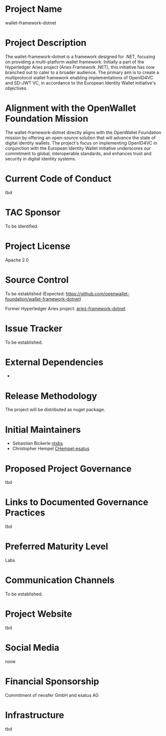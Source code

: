 # Project Name
wallet-framework-dotnet

# Project Description
The wallet-framework-dotnet is a framework designed for .NET, focusing on providing a multi-platform wallet framework. Initially a part of the Hyperledger Aries project (Aries Framework .NET), this initiative has now branched out to cater to a broader audience. The primary aim is to create a multiprotocol wallet framework enabling implementations of OpenID4VC and SD-JWT VC, in accordance to the European Identity Wallet initiative's objectives.

# Alignment with the OpenWallet Foundation Mission
The wallet-framework-dotnet directly aligns with the OpenWallet Foundation mission by offering an open-source solution that will advance the state of digital identity wallets. The project's focus on implementing OpenID4VC in conjunction with the European Identity Wallet initiative underscores our commitment to global, interoperable standards, and enhances trust and security in digital identity systems.

# Current Code of Conduct
tbd

# TAC Sponsor
To be identified.

# Project License
Apache 2.0

# Source Control
To be established (Expected: https://github.com/openwallet-foundation/wallet-framework-dotnet)

Former Hyperledger Aries project: [aries-framework-dotnet](https://github.com/hyperledger/aries-framework-dotnet)

# Issue Tracker
To be established.

# External Dependencies
- 

# Release Methodology
The project will be distributed as nuget package.

# Initial Maintainers
- Sebastian Bickerle [ntsbs](https://github.com/ntsbs)
- Christopher Hempel [CHempel-esatus](https://github.com/CHempel-esatus)

# Proposed Project Governance
tbd

# Links to Documented Governance Practices
tbd

# Preferred Maturity Level
Labs

# Communication Channels
To be established.

# Project Website
tbd

# Social Media
none

# Financial Sponsorship
Commitment of neosfer GmbH and esatus AG

# Infrastructure
tbd
